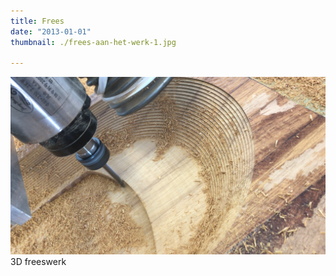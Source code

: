 ```yaml
---
title: Frees
date: "2013-01-01"
thumbnail: ./frees-aan-het-werk-1.jpg

---
```


<div class="kg-card kg-image-card kg-width-wide">

![Frees](./wasbakBinnen.jpg)
3D freeswerk
</div>